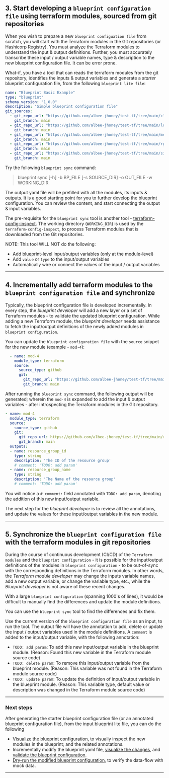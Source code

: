 ## 3. Start developing a `blueprint configuration file` using terraform modules, sourced from git repositories

When you wish to prepare a new `blueprint configuation file` from scratch, you will start with the Terraform modules in the Git repositories (or Hashicorp Registry).  You must analyze the Terraform modules to understand the input & output definitions.  Further, you must accurately transcribe these input / output variable names, type & description to the new blueprint configuration file.  It can be error prone.

What-if, you have a tool that can reads the terraform modules from the git repository, identifies the inputs & output variables and generate a *starter* blueprint configuration file, from the following `blueprint lite file`:

```yaml
name: "Blueprint Basic Example"
type: "blueprint"
schema_version: "1.0.0"
description: "Simple blueprint configuration file"
git_sources:
  - git_repo_url: "https://github.com/albee-jhoney/test-tf/tree/main/cloudless"
    git_branch: main
  - git_repo_url: "https://github.com/albee-jhoney/test-tf/tree/main/local-file"
    git_branch: main
  - git_repo_url: "https://github.com/albee-jhoney/test-tf/tree/main/medium"
    git_branch: main
  - git_repo_url: "https://github.com/albee-jhoney/test-tf/tree/main/rg-tf"
    git_branch: main
  - git_repo_url: "https://github.com/albee-jhoney/test-tf/tree/main/simple"
    git_branch: main
```

Try the following `blueprint sync` command:

> blueprint sync [-h] -b BP_FILE [-s SOURCE_DIR] -o OUT_FILE -w WORKING_DIR 

The output yaml file will be prefilled with all the modules, its inputs & outputs.  It is a good starting point for you to further develop the blueprint configuration.  You can review the content, and start connecting the output & input variables.  

The pre-requisite for the `blueprint sync` tool is another tool - [terraform-config-inspect](https://github.com/ibm-cloud/terraform-config-inspect).  The working directory (`WORKING_DIR`) is used by the `terraform-config-inspect`, to process Terraform modules that is downloaded from the Git repositories.

NOTE: This tool WILL NOT do the following:
* Add blueprint-level input/output variables (only at the module-level)
* Add `value` or `type` to the input/output variables
* Automatically wire or connect the values of the input / output variables

---

## 4. Incrementally add terraform modules to the `blueprint configuration file` and synchronize

Typically, the blueprint configuration file is developed incrementally.  In every step, the *blueprint developer* will add a new layer or a set of Terraform modules - to validate the updated blueprint configuration.  While adding a new Terraform module, the *blueprint developer* needs assistance to fetch the input/output definitions of the newly added modules in `blueprint configuration`.  

You can update the `blueprint configuration file` with the `source` snippet for the new module (example - `mod-4`):

```yaml
  - name: mod-4
    module_type: terraform
    source:
      source_type: github
      git:
        git_repo_url: "https://github.com/albee-jhoney/test-tf/tree/main/rg-tf"
        git_branch: main
```

After running the  `blueprint sync` command, the following output will be generated; wherein the `mod-4` is expanded to add the input & output variables - after introspecting the Terraform modules in the Git repository.

```yaml
- name: mod-4
  module_type: terraform
  source:
    source_type: github
    git:
      git_repo_url: https://github.com/albee-jhoney/test-tf/tree/main/rg-tf
      git_branch: main
  outputs:
  - name: resource_group_id
    type: string
    description: 'The ID of the resource group'
    # comment: 'TODO: add param'
  - name: resource_group_name
    type: string
    description: 'The Name of the resource group'
    # comment: 'TODO: add param'
```

You will notice a `# comment:` field annotated with `TODO: add param`, denoting the addition of this new input/output variable.  

The next step for the _blueprint developer_ is to review all the annotations, and update the values for these input/output variables in the new module.

---

## 5. Synchronize the `blueprint configuration file` with the terraform modules in git repositories

During the course of continuous development (CI/CD) of the `Terraform modules` and the `blueprint configuration` - it is possible for the input/output definitions of the modules in `blueprint configuration` - to be out-of-sync with the corresponding definitions in the Terraform modules.  In other words, the *Terraform module developer* may change the inputs variable names, add a new output variable, or change the variable type, etc., while the *Blueprint developer* is not aware of these recent changes.

With a large `blueprint configuration` (spanning 1000's of lines), it would be difficult to manually find the differences and update the module definitions.

You can use the `blueprint sync` tool to find the differences and fix them.

Use the current version of the `blueprint configuration file` as an input, to run the tool.  The output file will have the annotation to add, delete or update the input / output variables used in the module definitions.  A `comment` is added to the input/output variable, with the following annotation:
* `TODO: add param`: To add this new input/output variable in the blueprint module.  (Reason: Found this new variable in the Terraform module source code)
* `TODO: delete param`: To remove this input/output variable from the blueprint module.  (Reason: This variable was not found in the Terraform module source code)
* `TODO: update param`: To update the definition of input/output variable in the blueprint module.  (Reason: This variable type, default value or description was changed in the Terraform module source code)

---

### Next steps

After generating the starter blueprint configuration file (or an annotated blueprint configuration file), from the input blueprint lite file, you can do the following
* [Visualize the blueprint configuration](./07-visualize.md), to visually inspect the new modules in the blueprint; and the related annotations.
* Incrementally modify the blueprint yaml file, [visualize the changes](./07-visualize.md), and [validate the blueprint configuration](./02-validate.md).
* [Dry-run the modified blueprint configuration](./06-run.md), to verify the data-flow with mock data.

---

